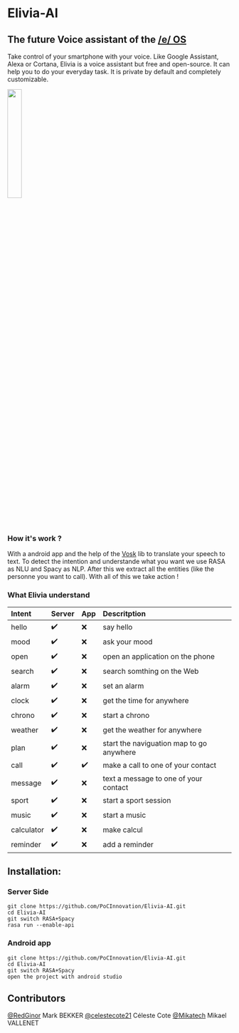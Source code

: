 # Elivia-AI


## The future Voice assistant of the [/e/ OS](https://e.foundation/e-os/)

Take control of your smartphone with your voice. Like Google Assistant, Alexa or Cortana, Elivia is a voice assistant but free and open-source.
It can help you to do your everyday task.
It is private by default and completely customizable.

<img src="https://user-images.githubusercontent.com/34518035/127216535-1226ba3d-6891-4159-9d5a-cff1e9d07c28.png" width="25%">


### How it's work ?
With a android app and the help of the [Vosk](https://alphacephei.com/vosk/android) lib to translate your speech to text.
To detect the intention and understande what you want we use RASA as NLU and Spacy as NLP. After this we extract all the entities (like the personne you want to call).
With all of this we take action !

### What Elivia understand

| Intent | Server | App | Descritption|
| :------| :----- | :-- | :-----------|
| hello | :heavy_check_mark: | :x: | say hello |
| mood | :heavy_check_mark: | :x: | ask your mood |
| open | :heavy_check_mark: | :x: | open an application on the phone |
| search | :heavy_check_mark: | :x: | search somthing on the Web |
| alarm | :heavy_check_mark: | :x: | set an alarm |
| clock | :heavy_check_mark: | :x: | get the time for anywhere |
| chrono | :heavy_check_mark: | :x: | start a chrono |
| weather | :heavy_check_mark: | :x: | get the weather for anywhere |
| plan | :heavy_check_mark: | :x: | start the naviguation map to go anywhere |
| call | :heavy_check_mark: | :heavy_check_mark: | make a call to one of your contact |
| message | :heavy_check_mark: | :x: | text a message to one of your contact |
| sport | :heavy_check_mark: | :x: | start a sport session |
| music | :heavy_check_mark: | :x: | start a music |
| calculator | :heavy_check_mark: | :x: | make calcul |
| reminder | :heavy_check_mark: | :x: | add a reminder |

## Installation:

### Server Side

	git clone https://github.com/PoCInnovation/Elivia-AI.git
	cd Elivia-AI
	git switch RASA+Spacy
	rasa run --enable-api

### Android app

	git clone https://github.com/PoCInnovation/Elivia-AI.git
	cd Elivia-AI
	git switch RASA+Spacy
	open the project with android studio



## Contributors

[@RedGinor](https://github.com/RedGinor) Mark BEKKER
[@celestecote21](https://github.com/celestecote21) Céleste Cote
[@Mikatech](https://github.com/Mikatech) Mikael VALLENET

